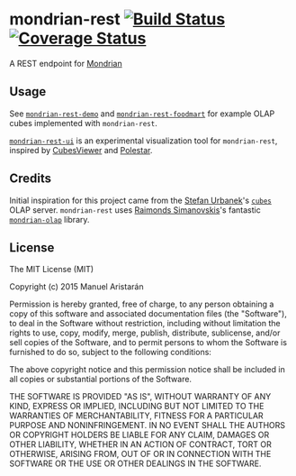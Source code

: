 # mondrian-rest [![Build Status](https://travis-ci.org/jazzido/mondrian-rest.svg?branch=public)](https://travis-ci.org/jazzido/mondrian-rest) [![Coverage Status](https://coveralls.io/repos/github/jazzido/mondrian-rest/badge.svg?branch=public)](https://coveralls.io/github/jazzido/mondrian-rest?branch=public)

A REST endpoint for [Mondrian](http://community.pentaho.com/projects/mondrian/)

## Usage

See [`mondrian-rest-demo`](https://github.com/jazzido/mondrian-rest-demo) and [`mondrian-rest-foodmart`](https://github.com/jazzido/mondrian-rest-foodmart) for example OLAP cubes implemented with `mondrian-rest`.

[`mondrian-rest-ui`](https://github.com/jazzido/mondrian-rest-ui) is an experimental visualization tool for `mondrian-rest`, inspired by [CubesViewer](https://github.com/jjmontesl/cubesviewer) and [Polestar](https://github.com/vega/polestar).

## Credits

Initial inspiration for this project came from the [Stefan Urbanek](https://github.com/Stiivi)'s [`cubes`](http://cubes.databrewery.org/) OLAP server. `mondrian-rest` uses [Raimonds Simanovskis](https://github.com/rsim)'s fantastic [`mondrian-olap`](https://github.com/rsim/mondrian-olap) library.


## License

The MIT License (MIT)

Copyright (c) 2015 Manuel Aristarán

Permission is hereby granted, free of charge, to any person obtaining a copy
of this software and associated documentation files (the "Software"), to deal
in the Software without restriction, including without limitation the rights
to use, copy, modify, merge, publish, distribute, sublicense, and/or sell
copies of the Software, and to permit persons to whom the Software is
furnished to do so, subject to the following conditions:

The above copyright notice and this permission notice shall be included in all
copies or substantial portions of the Software.

THE SOFTWARE IS PROVIDED "AS IS", WITHOUT WARRANTY OF ANY KIND, EXPRESS OR
IMPLIED, INCLUDING BUT NOT LIMITED TO THE WARRANTIES OF MERCHANTABILITY,
FITNESS FOR A PARTICULAR PURPOSE AND NONINFRINGEMENT. IN NO EVENT SHALL THE
AUTHORS OR COPYRIGHT HOLDERS BE LIABLE FOR ANY CLAIM, DAMAGES OR OTHER
LIABILITY, WHETHER IN AN ACTION OF CONTRACT, TORT OR OTHERWISE, ARISING FROM,
OUT OF OR IN CONNECTION WITH THE SOFTWARE OR THE USE OR OTHER DEALINGS IN THE
SOFTWARE.
